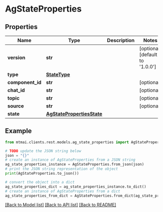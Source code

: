 # AgStateProperties


## Properties

Name | Type | Description | Notes
------------ | ------------- | ------------- | -------------
**version** | **str** |  | [optional] [default to '1.0.0']
**type** | [**StateType**](StateType.md) |  | 
**component_id** | **str** |  | [optional] 
**chat_id** | **str** |  | [optional] 
**topic** | **str** |  | [optional] 
**source** | **str** |  | [optional] 
**state** | [**AgStatePropertiesState**](AgStatePropertiesState.md) |  | 

## Example

```python
from mtmai.clients.rest.models.ag_state_properties import AgStateProperties

# TODO update the JSON string below
json = "{}"
# create an instance of AgStateProperties from a JSON string
ag_state_properties_instance = AgStateProperties.from_json(json)
# print the JSON string representation of the object
print(AgStateProperties.to_json())

# convert the object into a dict
ag_state_properties_dict = ag_state_properties_instance.to_dict()
# create an instance of AgStateProperties from a dict
ag_state_properties_from_dict = AgStateProperties.from_dict(ag_state_properties_dict)
```
[[Back to Model list]](../README.md#documentation-for-models) [[Back to API list]](../README.md#documentation-for-api-endpoints) [[Back to README]](../README.md)


